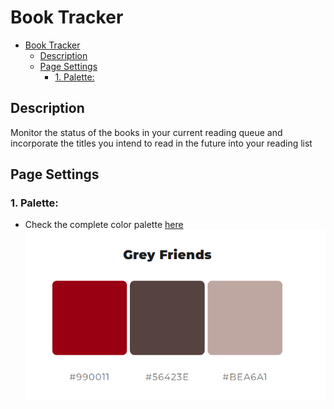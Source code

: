 # Book Tracker 

- [Book Tracker](#book-tracker)
  - [Description](#description)
  - [Page Settings](#page-settings)
    - [1. Palette:](#1-palette)


## Description
Monitor the status of the books in your current reading queue and incorporate the titles you intend to read in the future into your reading list

## Page Settings

### 1. Palette:

- Check the complete color palette [here](https://mycolor.space/?hex=%23990011&sub=1)
![palette](assets/img/Screenshot_3.png)
